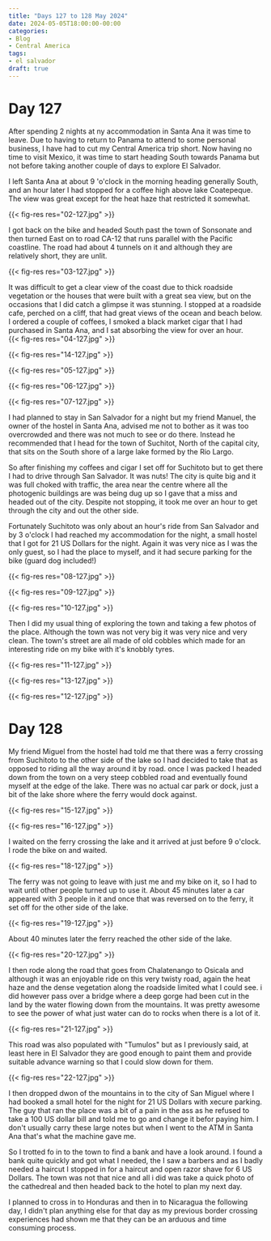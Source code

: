 ```yaml
---
title: "Days 127 to 128 May 2024"
date: 2024-05-05T18:00:00-00:00
categories:
- Blog
- Central America
tags:
- el salvador
draft: true
---
```


# Day 127

After spending 2 nights at ny accommodation in Santa Ana it was time to leave. Due to having to return to Panama to attend to some personal business, I have had to cut my Central America trip short. Now having no time to visit Mexico, it was time to start heading South towards Panama but not before taking another couple of days to explore El Salvador.

I left Santa Ana at about 9 'o'clock in the morning heading generally South, and an hour later I had stopped for a coffee high above lake Coatepeque. The view was great except for the heat haze that restricted it somewhat.

{{< fig-res res="02-127.jpg" >}}


<!--more-->

I got back on the bike and headed South past the town of Sonsonate and then turned East on to road CA-12 that runs parallel with the Pacific coastline. The road had about 4 tunnels on it and although they are relatively short, they are unlit.

{{< fig-res res="03-127.jpg" >}}

It was difficult to get a clear view of the coast due to thick roadside vegetation or the houses that were built with a great sea view, but on the occasions that I did catch a glimpse it was stunning. I stopped at a roadside cafe, perched on a cliff, that had great views of the ocean and beach below. I ordered a couple of coffees, I smoked a black market cigar that I had purchased in Santa Ana, and I sat absorbing the view for over an hour.
\
{{< fig-res res="04-127.jpg" >}}

{{< fig-res res="14-127.jpg" >}}

{{< fig-res res="05-127.jpg" >}}

{{< fig-res res="06-127.jpg" >}}

{{< fig-res res="07-127.jpg" >}}

I had planned to stay in San Salvador for a night but my friend Manuel, the owner of the hostel in Santa Ana, advised me not to bother as it was too overcrowded and there was not much to see or do there. Instead he recommended that I head for the town of Suchitot, North of the capital city, that sits on the South shore of a large lake formed by the Rio Largo.

So after finishing my coffees and cigar I set off for Suchitoto but to get there I had to drive through San Salvador. It was nuts! The city is quite big and it was full choked with traffic, the area near the centre where all the photogenic buildings are was being dug up so I gave that a miss and headed out of the city. Despite not stopping, it took me over an hour to get through the city and out the other side.

Fortunately Suchitoto was only about an hour's ride from San Salvador and by 3 o'clock I had reached my accommodation for the night, a small hostel that I got for 21 US Dollars for the night. Again it was very nice as I was the only guest, so I had the place to myself, and it had secure parking for the bike (guard dog included!)


{{< fig-res res="08-127.jpg" >}}

{{< fig-res res="09-127.jpg" >}}

{{< fig-res res="10-127.jpg" >}}

Then I did my usual thing of exploring the town and taking a few photos of the place. Although the town was not very big it was very nice and very clean. The town's street are all made of old cobbles which made for an interesting ride on my bike with it's knobbly tyres.

{{< fig-res res="11-127.jpg" >}}

{{< fig-res res="13-127.jpg" >}}

{{< fig-res res="12-127.jpg" >}}

# Day 128

My friend Miguel from the hostel had told me that there was a ferry crossing from Suchitoto to the other side of the lake so I had decided to take that as opposed to riding all the way around it by road. once I was packed I headed down from the town on a very steep cobbled road and eventually found myself at the edge of the lake. There was no actual car park or dock, just a bit of the lake shore where the ferry would dock against.

{{< fig-res res="15-127.jpg" >}}

{{< fig-res res="16-127.jpg" >}}

I waited on the ferry crossing the lake and it arrived at just before 9 o'clock. I rode the bike on and waited. 

{{< fig-res res="18-127.jpg" >}}

The ferry was not going to leave with just me and my bike on it, so I had to wait until other people turned up to use it. About 45 minutes later a car appeared with 3 people in it and once that was reversed on to the ferry, it set off for the other side of the lake. 

{{< fig-res res="19-127.jpg" >}}

About 40 minutes later the ferry reached the other side of the lake.

{{< fig-res res="20-127.jpg" >}}

I then rode along the road that goes from Chalatenango to Osicala and although it was an enjoyable ride on this very twisty road, again the heat haze and the dense vegetation along the roadside limited what I could see. i did however pass over a bridge where a deep gorge had been cut in the land by the water flowing down from the mountains. It was pretty awesome to see the power of what just water can do to rocks when there is a lot of it.

{{< fig-res res="21-127.jpg" >}}

This road was also populated with "Tumulos" but as I previously said, at least here in El Salvador they are good enough to paint them and provide suitable advance warning so that I could slow down for them.

{{< fig-res res="22-127.jpg" >}}

I then dropped dwon of the mountains in to the city of San Miguel where I had booked a small hotel for the night for 21 US Dollars with xecure parking. The guy that ran the place was a bit of a pain in the ass as he refused to take a 100 US dollar bill and told me to go and change it befor paying him. I don't usually carry these large notes but when I went to the ATM in Santa Ana that's what the machine gave me.

So I trotted fo in to the town to find a bank and have a look around. I found a bank quite quickly and got what I needed, the I saw a barbers and as I badly needed a haircut I stopped in for a haircut and open razor shave for 6 US Dollars. The town was not that nice and all i did was take a quick photo of the cathedreal and then headed back to the hotel to plan my next day.

I planned to cross in to Honduras and then in to Nicaragua the following day, I didn't plan anything else for that day as my previous border crossing experiences had shown me that they can be an arduous and time consuming process.